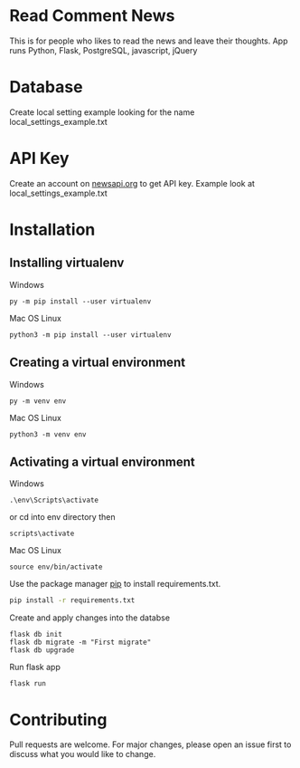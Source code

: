 # Read Comment News

This is for people who likes to read the news and leave their thoughts.
App runs Python, Flask, PostgreSQL, javascript, jQuery

# Database 

Create local setting example looking for the name local_settings_example.txt

# API Key

Create an account on [newsapi.org](https://newsapi.org/) to get API key.
Example look at local_settings_example.txt


# Installation

## Installing virtualenv

Windows

```
py -m pip install --user virtualenv
```

Mac OS Linux

```
python3 -m pip install --user virtualenv

```
## Creating a virtual environment

Windows
```
py -m venv env
```
Mac OS Linux
```
python3 -m venv env
```

## Activating a virtual environment

Windows
```
.\env\Scripts\activate
```

or cd into env directory then
```
scripts\activate
```
Mac OS Linux

```
source env/bin/activate
```

Use the package manager [pip](https://pip.pypa.io/en/stable/) to install requirements.txt.

```bash
pip install -r requirements.txt
```

Create and apply changes into the databse

```
flask db init
flask db migrate -m "First migrate"
flask db upgrade
```

Run flask app

```
flask run
```
# Contributing
Pull requests are welcome. For major changes, please open an issue first to discuss what you would like to change.

